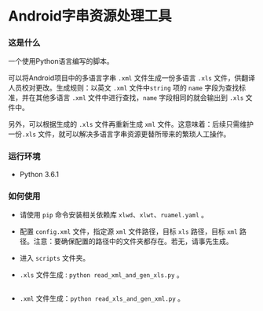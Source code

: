 # Android字串资源处理工具

### 这是什么

一个使用Python语言编写的脚本。

可以将Android项目中的多语言字串 `.xml` 文件生成一份多语言 `.xls` 文件，供翻译人员校对更改。生成规则：以英文 `.xml` 文件中`string` 项的 `name` 字段为查找标准，并在其他多语言 `.xml` 文件中进行查找，`name` 字段相同的就会输出到 `.xls` 文件中。

另外，可以根据生成的 `.xls` 文件再重新生成 `xml` 文件。这意味着：后续只需维护一份`.xls` 文件，就可以解决多语言字串资源更替所带来的繁琐人工操作。

### 运行环境

* Python 3.6.1

### 如何使用

* 请使用 `pip` 命令安装相关依赖库 `xlwd`、`xlwt`、`ruamel.yaml` 。


* 配置 `config.xml` 文件，指定源 `xml` 文件路径，目标 `xls` 路径，目标 `xml` 路径。注意：要确保配置的路径中的文件夹都存在。若无，请事先生成。

* 进入 `scripts` 文件夹。

* `.xls` 文件生成 : `python read_xml_and_gen_xls.py` 。

  ![]()

* `.xml` 文件生成：`python read_xls_and_gen_xml.py` 。

  ![]()